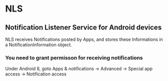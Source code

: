 # NLS

## Notification Listener Service for Android devices
NLS receives Notifications posted by Apps, and stores these Informations in a NotificationInformation object.

### You need to grant permisson for receiving notifications
Under Android 8, goto Apps & notifications -> Advanced -> Special app access -> Notification access
